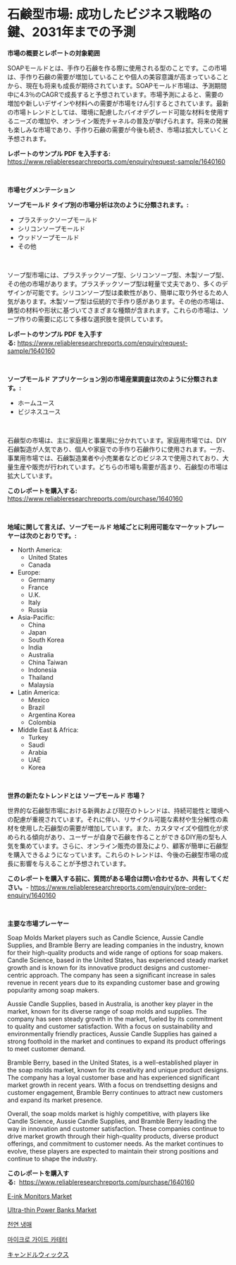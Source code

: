 <p><h1>石鹸型市場: 成功したビジネス戦略の鍵、2031年までの予測</h1></p><p><strong>市場の概要とレポートの対象範囲</strong></p>
<p><p>SOAPモールドとは、手作り石鹸を作る際に使用される型のことです。この市場は、手作り石鹸の需要が増加していることや個人の美容意識が高まっていることから、現在も将来も成長が期待されています。SOAPモールド市場は、予測期間中に4.3％のCAGRで成長すると予想されています。市場予測によると、需要の増加や新しいデザインや材料への需要が市場をけん引するとされています。最新の市場トレンドとしては、環境に配慮したバイオデグレード可能な材料を使用するニーズの増加や、オンライン販売チャネルの普及が挙げられます。将来の発展も楽しみな市場であり、手作り石鹸の需要が今後も続き、市場は拡大していくと予想されます。</p></p>
<p><strong>レポートのサンプル PDF を入手する:</strong> <a href="https://www.reliableresearchreports.com/enquiry/request-sample/1640160">https://www.reliableresearchreports.com/enquiry/request-sample/1640160</a></p>
<p>&nbsp;</p>
<p><strong>市場セグメンテーション</strong></p>
<p><strong>ソープモールド タイプ別の市場分析は次のように分類されます。:</strong></p>
<p><ul><li>プラスチックソープモールド</li><li>シリコンソープモールド</li><li>ウッドソープモールド</li><li>その他</li></ul></p>
<p>&nbsp;</p>
<p><p>ソープ型市場には、プラスチックソープ型、シリコンソープ型、木製ソープ型、その他の市場があります。プラスチックソープ型は軽量で丈夫であり、多くのデザインが可能です。シリコンソープ型は柔軟性があり、簡単に取り外せるため人気があります。木製ソープ型は伝統的で手作り感があります。その他の市場は、鋳型の材料や形状に基づいてさまざまな種類が含まれます。これらの市場は、ソープ作りの需要に応じて多様な選択肢を提供しています。</p></p>
<p><strong>レポートのサンプル PDF を入手する:</strong>&nbsp;<a href="https://www.reliableresearchreports.com/enquiry/request-sample/1640160">https://www.reliableresearchreports.com/enquiry/request-sample/1640160</a></p>
<p>&nbsp;</p>
<p><strong> ソープモールド アプリケーション別の市場産業調査は次のように分類されます。:</strong></p>
<p><ul><li>ホームユース</li><li>ビジネスユース</li></ul></p>
<p>&nbsp;</p>
<p><p>石鹸型の市場は、主に家庭用と事業用に分かれています。家庭用市場では、DIY石鹸製造が人気であり、個人や家庭での手作り石鹸作りに使用されます。一方、事業用市場では、石鹸製造業者や小売業者などのビジネスで使用されており、大量生産や販売が行われています。どちらの市場も需要が高まり、石鹸型の市場は拡大しています。</p></p>
<p><strong>このレポートを購入する:</strong>&nbsp; <a href="https://www.reliableresearchreports.com/purchase/1640160">https://www.reliableresearchreports.com/purchase/1640160</a></p>
<p>&nbsp;</p>
<p><strong>地域に関して言えば、ソープモールド 地域ごとに利用可能なマーケットプレーヤーは次のとおりです。:</strong></p>
<p><ul>
    <li>
        North America:
        <ul>
            <li>United States</li>
            <li>Canada</li>
        </ul>
    </li>
    <li>
        Europe:
        <ul>
            <li>Germany</li>
            <li>France</li>
            <li>U.K.</li>
            <li>Italy</li>
            <li>Russia</li>
        </ul>
    </li>
    <li>
        Asia-Pacific:
        <ul>
            <li>China</li>
            <li>Japan</li>
            <li>South Korea</li>
            <li>India</li>
            <li>Australia</li>
            <li>China Taiwan</li>
            <li>Indonesia</li>
            <li>Thailand</li>
            <li>Malaysia</li>
        </ul>
    </li>
    <li>
        Latin America:
        <ul>
            <li>Mexico</li>
            <li>Brazil</li>
            <li>Argentina Korea</li>
            <li>Colombia</li>
        </ul>
    </li>
    <li>
        Middle East & Africa:
        <ul>
            <li>Turkey</li>
            <li>Saudi</li>
            <li>Arabia</li>
            <li>UAE</li>
            <li>Korea</li>
        </ul>
    </li>
    </ul></p>
<p>&nbsp;</p>
<p><strong>世界の新たなトレンドとは ソープモールド 市場？</strong></p>
<p><p>世界的な石鹸型市場における新興および現在のトレンドは、持続可能性と環境への配慮が重視されています。それに伴い、リサイクル可能な素材や生分解性の素材を使用した石鹸型の需要が増加しています。また、カスタマイズや個性化が求められる傾向があり、ユーザーが自身で石鹸を作ることができるDIY用の型も人気を集めています。さらに、オンライン販売の普及により、顧客が簡単に石鹸型を購入できるようになっています。これらのトレンドは、今後の石鹸型市場の成長に影響を与えることが予想されています。</p></p>
<p><strong>このレポートを購入する前に、質問がある場合は問い合わせるか、共有してください。</strong>- <a href="https://www.reliableresearchreports.com/enquiry/pre-order-enquiry/1640160">https://www.reliableresearchreports.com/enquiry/pre-order-enquiry/1640160</a></p>
<p>&nbsp;</p>
<p><strong>主要な市場プレーヤー</strong></p>
<p><p>Soap Molds Market players such as Candle Science, Aussie Candle Supplies, and Bramble Berry are leading companies in the industry, known for their high-quality products and wide range of options for soap makers. Candle Science, based in the United States, has experienced steady market growth and is known for its innovative product designs and customer-centric approach. The company has seen a significant increase in sales revenue in recent years due to its expanding customer base and growing popularity among soap makers.</p><p>Aussie Candle Supplies, based in Australia, is another key player in the market, known for its diverse range of soap molds and supplies. The company has seen steady growth in the market, fueled by its commitment to quality and customer satisfaction. With a focus on sustainability and environmentally friendly practices, Aussie Candle Supplies has gained a strong foothold in the market and continues to expand its product offerings to meet customer demand.</p><p>Bramble Berry, based in the United States, is a well-established player in the soap molds market, known for its creativity and unique product designs. The company has a loyal customer base and has experienced significant market growth in recent years. With a focus on trendsetting designs and customer engagement, Bramble Berry continues to attract new customers and expand its market presence.</p><p>Overall, the soap molds market is highly competitive, with players like Candle Science, Aussie Candle Supplies, and Bramble Berry leading the way in innovation and customer satisfaction. These companies continue to drive market growth through their high-quality products, diverse product offerings, and commitment to customer needs. As the market continues to evolve, these players are expected to maintain their strong positions and continue to shape the industry.</p></p>
<p><strong>このレポートを購入する:</strong>&nbsp;&nbsp;<a href="https://www.reliableresearchreports.com/purchase/1640160">https://www.reliableresearchreports.com/purchase/1640160</a></p>
<p><p><a href="https://github.com/irfadac/Market-Research-Report-List-2/blob/main/e-ink-monitors-market.md">E-ink Monitors Market</a></p><p><a href="https://github.com/myacatherineblakecaczo9vcsw/Market-Research-Report-List-2/blob/main/ultra-thin-power-banks-market.md">Ultra-thin Power Banks Market</a></p><p><a href="https://github.com/sammyUltyylrich9067856/Market-Research-Report-List-1/blob/main/34400908854.md">천연 냉매</a></p><p><a href="https://github.com/Elenrrera7685/Market-Research-Report-List-1/blob/main/58786978853.md">마이크로 가이드 카테터</a></p><p><a href="https://github.com/ReyesKohler20231/Market-Research-Report-List-1/blob/main/82519099580.md">キャンドルウィックス</a></p></p>